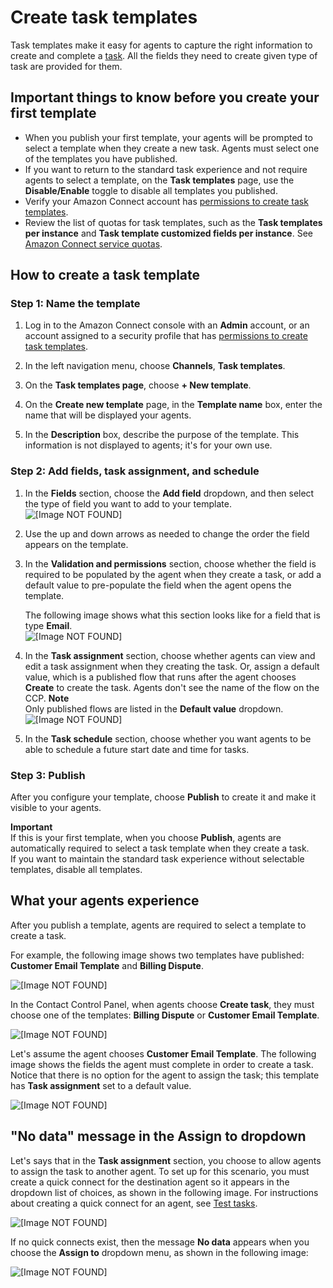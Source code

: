 # Create task templates<a name="task-templates"></a>

Task templates make it easy for agents to capture the right information to create and complete a [task](tasks.md)\. All the fields they need to create given type of task are provided for them\.

## Important things to know before you create your first template<a name="important-info-task-templates"></a>
+ When you publish your first template, your agents will be prompted to select a template when they create a new task\. Agents must select one of the templates you have published\.
+ If you want to return to the standard task experience and not require agents to select a template, on the **Task templates** page, use the **Disable/Enable** toggle to disable all templates you published\.
+ Verify your Amazon Connect account has [permissions to create task templates](task-template-permissions.md)\.
+ Review the list of quotas for task templates, such as the **Task templates per instance** and **Task template customized fields per instance**\. See [Amazon Connect service quotas](amazon-connect-service-limits.md)\. 

## How to create a task template<a name="build-task-templates"></a>

### Step 1: Name the template<a name="name-template"></a>

1. Log in to the Amazon Connect console with an **Admin** account, or an account assigned to a security profile that has [permissions to create task templates](task-template-permissions.md)\. 

1. In the left navigation menu, choose **Channels**, **Task templates**\.

1. On the **Task templates page**, choose **\+ New template**\. 

1. On the **Create new template** page, in the **Template name** box, enter the name that will be displayed your agents\.

1. In the **Description** box, describe the purpose of the template\. This information is not displayed to agents; it's for your own use\.

### Step 2: Add fields, task assignment, and schedule<a name="add-template-fields"></a>

1. In the **Fields** section, choose the **Add field** dropdown, and then select the type of field you want to add to your template\.  
![\[Image NOT FOUND\]](http://docs.aws.amazon.com/connect/latest/adminguide/images/task-templates-field-type.png)

1. Use the up and down arrows as needed to change the order the field appears on the template\.

1. In the **Validation and permissions** section, choose whether the field is required to be populated by the agent when they create a task, or add a default value to pre\-populate the field when the agent opens the template\. 

   The following image shows what this section looks like for a field that is type **Email**\.  
![\[Image NOT FOUND\]](http://docs.aws.amazon.com/connect/latest/adminguide/images/task-templates-field-permissions.png)

1. In the **Task assignment** section, choose whether agents can view and edit a task assignment when they creating the task\. Or, assign a default value, which is a published flow that runs after the agent chooses **Create** to create the task\. Agents don't see the name of the flow on the CCP\.
**Note**  
Only published flows are listed in the **Default value** dropdown\.  
![\[Image NOT FOUND\]](http://docs.aws.amazon.com/connect/latest/adminguide/images/task-templates-task-assigment.png)

1. In the **Task schedule** section, choose whether you want agents to be able to schedule a future start date and time for tasks\.

### Step 3: Publish<a name="task-template-publish"></a>

After you configure your template, choose **Publish** to create it and make it visible to your agents\.

**Important**  
If this is your first template, when you choose **Publish**, agents are automatically required to select a task template when they create a task\.   
If you want to maintain the standard task experience without selectable templates, disable all templates\. 

## What your agents experience<a name="agent-experience-task-template"></a>

After you publish a template, agents are required to select a template to create a task\. 

For example, the following image shows two templates have published: **Customer Email Template** and **Billing Dispute**\.

![\[Image NOT FOUND\]](http://docs.aws.amazon.com/connect/latest/adminguide/images/task-templates-published.png)

In the Contact Control Panel, when agents choose **Create task**, they must choose one of the templates: **Billing Dispute** or **Customer Email Template**\.

![\[Image NOT FOUND\]](http://docs.aws.amazon.com/connect/latest/adminguide/images/task-templates-agent-experience.png)

Let's assume the agent chooses **Customer Email Template**\. The following image shows the fields the agent must complete in order to create a task\. Notice that there is no option for the agent to assign the task; this template has **Task assignment** set to a default value\. 

![\[Image NOT FOUND\]](http://docs.aws.amazon.com/connect/latest/adminguide/images/task-templates-create-task-ccp.png)

## "No data" message in the Assign to dropdown<a name="no-data-message-task-template"></a>

Let's says that in the **Task assignment** section, you choose to allow agents to assign the task to another agent\. To set up for this scenario, you must create a quick connect for the destination agent so it appears in the dropdown list of choices, as shown in the following image\. For instructions about creating a quick connect for an agent, see [Test tasks](chat-testing.md#test-tasks)\.

![\[Image NOT FOUND\]](http://docs.aws.amazon.com/connect/latest/adminguide/images/task-templates-choose-agent-quick-connect.png)

If no quick connects exist, then the message **No data** appears when you choose the **Assign to** dropdown menu, as shown in the following image:

![\[Image NOT FOUND\]](http://docs.aws.amazon.com/connect/latest/adminguide/images/task-templates-no-data.png)
